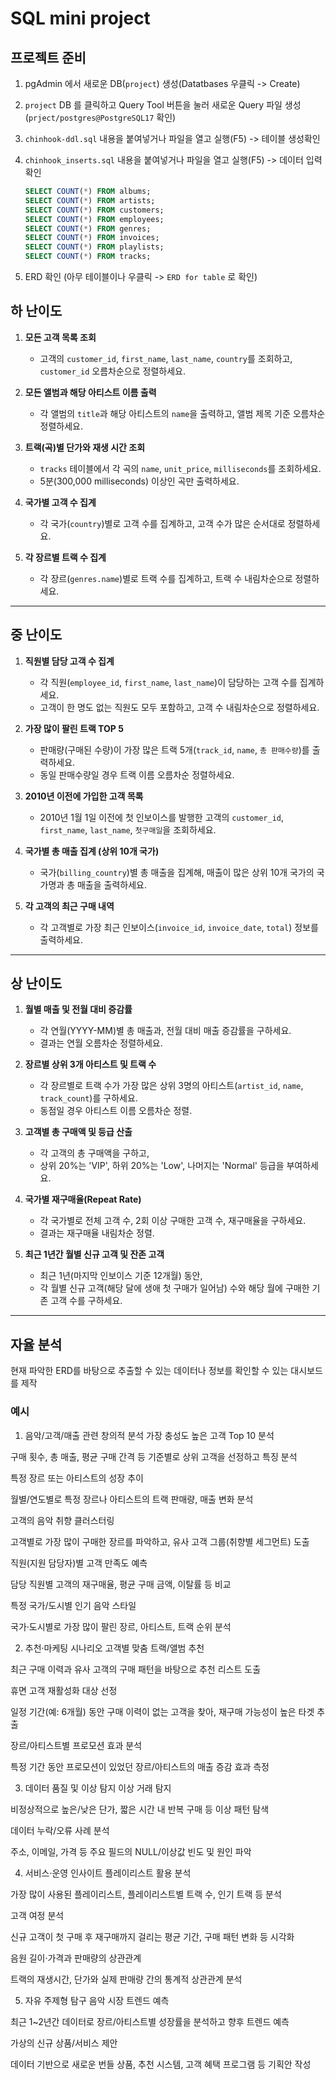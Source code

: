 # SQL mini project

## 프로젝트 준비
1. pgAdmin 에서 새로운 DB(`project`) 생성(Datatbases 우클릭 -> Create)
2. `project` DB 를 클릭하고 Query Tool 버튼을 눌러 새로운 Query 파일 생성 (`prject/postgres@PostgreSQL17` 확인)
3. `chinhook-ddl.sql` 내용을 붙여넣거나 파일을 열고 실행(F5) -> 테이블 생성확인
4. `chinhook_inserts.sql` 내용을 붙여넣거나 파일을 열고 실행(F5) -> 데이터 입력 확인

   ```sql
   SELECT COUNT(*) FROM albums;
   SELECT COUNT(*) FROM artists;
   SELECT COUNT(*) FROM customers;
   SELECT COUNT(*) FROM employees;
   SELECT COUNT(*) FROM genres;
   SELECT COUNT(*) FROM invoices;
   SELECT COUNT(*) FROM playlists;
   SELECT COUNT(*) FROM tracks;

   ```

5. ERD 확인 (아무 테이블이나 우클릭 -> `ERD for table` 로 확인)

## 하 난이도

1. **모든 고객 목록 조회**  
   - 고객의 `customer_id`, `first_name`, `last_name`, `country`를 조회하고, `customer_id` 오름차순으로 정렬하세요.

2. **모든 앨범과 해당 아티스트 이름 출력**  
   - 각 앨범의 `title`과 해당 아티스트의 `name`을 출력하고, 앨범 제목 기준 오름차순 정렬하세요.

3. **트랙(곡)별 단가와 재생 시간 조회**  
   - `tracks` 테이블에서 각 곡의 `name`, `unit_price`, `milliseconds`를 조회하세요.  
   - 5분(300,000 milliseconds) 이상인 곡만 출력하세요.

4. **국가별 고객 수 집계**  
   - 각 국가(`country`)별로 고객 수를 집계하고, 고객 수가 많은 순서대로 정렬하세요.

5. **각 장르별 트랙 수 집계**  
   - 각 장르(`genres.name`)별로 트랙 수를 집계하고, 트랙 수 내림차순으로 정렬하세요.

---

## 중 난이도

1. **직원별 담당 고객 수 집계**  
   - 각 직원(`employee_id`, `first_name`, `last_name`)이 담당하는 고객 수를 집계하세요.  
   - 고객이 한 명도 없는 직원도 모두 포함하고, 고객 수 내림차순으로 정렬하세요.

2. **가장 많이 팔린 트랙 TOP 5**  
   - 판매량(구매된 수량)이 가장 많은 트랙 5개(`track_id`, `name`, `총 판매수량`)를 출력하세요.  
   - 동일 판매수량일 경우 트랙 이름 오름차순 정렬하세요.

3. **2010년 이전에 가입한 고객 목록**  
   - 2010년 1월 1일 이전에 첫 인보이스를 발행한 고객의 `customer_id`, `first_name`, `last_name`, `첫구매일`을 조회하세요.

4. **국가별 총 매출 집계 (상위 10개 국가)**  
   - 국가(`billing_country`)별 총 매출을 집계해, 매출이 많은 상위 10개 국가의 국가명과 총 매출을 출력하세요.

5. **각 고객의 최근 구매 내역**  
   - 각 고객별로 가장 최근 인보이스(`invoice_id`, `invoice_date`, `total`) 정보를 출력하세요.

---

## 상 난이도

1. **월별 매출 및 전월 대비 증감률**  
   - 각 연월(YYYY-MM)별 총 매출과, 전월 대비 매출 증감률을 구하세요.  
   - 결과는 연월 오름차순 정렬하세요.

2. **장르별 상위 3개 아티스트 및 트랙 수**  
   - 각 장르별로 트랙 수가 가장 많은 상위 3명의 아티스트(`artist_id`, `name`, `track_count`)를 구하세요.  
   - 동점일 경우 아티스트 이름 오름차순 정렬.

3. **고객별 총 구매액 및 등급 산출**  
   - 각 고객의 총 구매액을 구하고,  
   - 상위 20%는 'VIP', 하위 20%는 'Low', 나머지는 'Normal' 등급을 부여하세요.

4. **국가별 재구매율(Repeat Rate)**  
   - 각 국가별로 전체 고객 수, 2회 이상 구매한 고객 수, 재구매율을 구하세요.  
   - 결과는 재구매율 내림차순 정렬.

5. **최근 1년간 월별 신규 고객 및 잔존 고객**  
   - 최근 1년(마지막 인보이스 기준 12개월) 동안,  
   - 각 월별 신규 고객(해당 달에 생애 첫 구매가 일어남) 수와 해당 월에 구매한 기존 고객 수를 구하세요.

---
## 자율 분석
현재 파악한 ERD를 바탕으로 추출할 수 있는 데이터나 정보를 확인할 수 있는 대시보드를 제작

### 예시

1. 음악/고객/매출 관련 창의적 분석
가장 충성도 높은 고객 Top 10 분석

구매 횟수, 총 매출, 평균 구매 간격 등 기준별로 상위 고객을 선정하고 특징 분석

특정 장르 또는 아티스트의 성장 추이

월별/연도별로 특정 장르나 아티스트의 트랙 판매량, 매출 변화 분석

고객의 음악 취향 클러스터링

고객별로 가장 많이 구매한 장르를 파악하고, 유사 고객 그룹(취향별 세그먼트) 도출

직원(지원 담당자)별 고객 만족도 예측

담당 직원별 고객의 재구매율, 평균 구매 금액, 이탈률 등 비교

특정 국가/도시별 인기 음악 스타일

국가·도시별로 가장 많이 팔린 장르, 아티스트, 트랙 순위 분석

2. 추천·마케팅 시나리오
고객별 맞춤 트랙/앨범 추천

최근 구매 이력과 유사 고객의 구매 패턴을 바탕으로 추천 리스트 도출

휴면 고객 재활성화 대상 선정

일정 기간(예: 6개월) 동안 구매 이력이 없는 고객을 찾아, 재구매 가능성이 높은 타겟 추출

장르/아티스트별 프로모션 효과 분석

특정 기간 동안 프로모션이 있었던 장르/아티스트의 매출 증감 효과 측정

3. 데이터 품질 및 이상 탐지
이상 거래 탐지

비정상적으로 높은/낮은 단가, 짧은 시간 내 반복 구매 등 이상 패턴 탐색

데이터 누락/오류 사례 분석

주소, 이메일, 가격 등 주요 필드의 NULL/이상값 빈도 및 원인 파악

4. 서비스·운영 인사이트
플레이리스트 활용 분석

가장 많이 사용된 플레이리스트, 플레이리스트별 트랙 수, 인기 트랙 등 분석

고객 여정 분석

신규 고객이 첫 구매 후 재구매까지 걸리는 평균 기간, 구매 패턴 변화 등 시각화

음원 길이·가격과 판매량의 상관관계

트랙의 재생시간, 단가와 실제 판매량 간의 통계적 상관관계 분석

5. 자유 주제형 탐구
음악 시장 트렌드 예측

최근 1~2년간 데이터로 장르/아티스트별 성장률을 분석하고 향후 트렌드 예측

가상의 신규 상품/서비스 제안

데이터 기반으로 새로운 번들 상품, 추천 시스템, 고객 혜택 프로그램 등 기획안 작성

